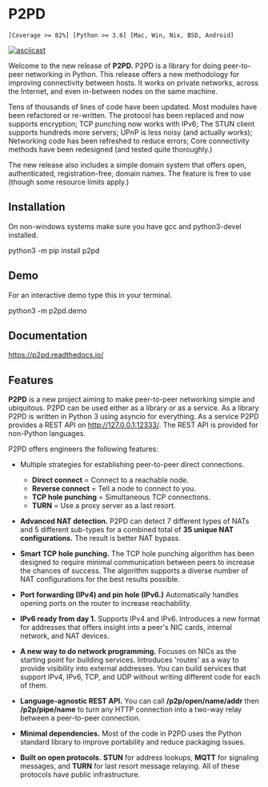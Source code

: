 # P2PD

``[Coverage >= 82%] [Python >= 3.6] [Mac, Win, Nix, BSD, Android]``

[![asciicast](https://asciinema.org/a/EhADOwnoPt5KBiQDbwR69bNHS.svg)](https://asciinema.org/a/EhADOwnoPt5KBiQDbwR69bNHS)

Welcome to the new release of **P2PD.** P2PD is a library for doing
peer-to-peer networking in Python. This release offers a new methodology
for improving connectivity between hosts. It works on private networks, across
the Internet, and even in-between nodes on the same machine.

Tens of thousands of lines of code have been updated. Most modules have been refactored or re-written. The protocol has been replaced and now supports encryption; TCP punching now works with IPv6; The STUN client supports hundreds more servers; UPnP is less noisy (and actually works); Networking code has been refreshed to reduce errors; Core connectivity methods have been redesigned (and tested quite thoroughly.)

The new release also includes a simple domain system that offers open,
authenticated, registration-free, domain names. The feature is free
to use (though some resource limits apply.)

## Installation

On non-windows systems make sure you have gcc and python3-devel installed.

   python3 -m pip install p2pd

## Demo

For an interactive demo type this in your terminal.

  python3 -m p2pd.demo

## Documentation

https://p2pd.readthedocs.io/

## Features

**P2PD** is a new project aiming to make peer-to-peer networking
simple and ubiquitous. P2PD can be used either as a library or as a service.
As a library P2PD is written in Python 3 using asyncio for everything.
As a service P2PD provides a REST API on http://127.0.0.1:12333/.
The REST API is provided for non-Python languages.

P2PD offers engineers the following features:

- Multiple strategies for establishing peer-to-peer direct connections.

  - **Direct connect** = Connect to a reachable node.
  - **Reverse connect** = Tell a node to connect to you.
  - **TCP hole punching** = Simultaneous TCP connections.
  - **TURN** = Use a proxy server as a last resort.
- **Advanced NAT detection.** P2PD can detect 7 different types of NATs and
   5 different sub-types for a combined total of **35 unique NAT
   configurations.** The result is better NAT bypass.
- **Smart TCP hole punching.** The TCP hole punching algorithm has been
   designed to require minimal communication between peers to increase
   the chances of success. The algorithm supports a diverse number of
   NAT configurations for the best results possible.
- **Port forwarding (IPv4) and pin hole (IPv6.)** Automatically
   handles opening ports on the router to increase reachability.
- **IPv6 ready from day 1.** Supports IPv4 and IPv6. Introduces a new
   format for addresses that offers insight into a peer's
   NIC cards, internal network, and NAT devices.
- **A new way to do network programming.** Focuses on NICs as the
   starting point for building services. Introduces 'routes' as a
   way to provide visibility into external addresses. You can build
   services that support IPv4, IPv6, TCP, and UDP without writing
   different code for each of them.
- **Language-agnostic REST API.** You can call **/p2p/open/name/addr**
   then **/p2p/pipe/name** to turn any HTTP connection into a two-way relay
   between a peer-to-peer connection.
- **Minimal dependencies.** Most of the code in P2PD uses the Python
  standard library to improve portability and reduce packaging issues.
- **Built on open protocols.**
   **STUN** for address lookups, **MQTT** for signaling messages, and
   **TURN** for last resort message relaying.
   All of these protocols have public infrastructure.
